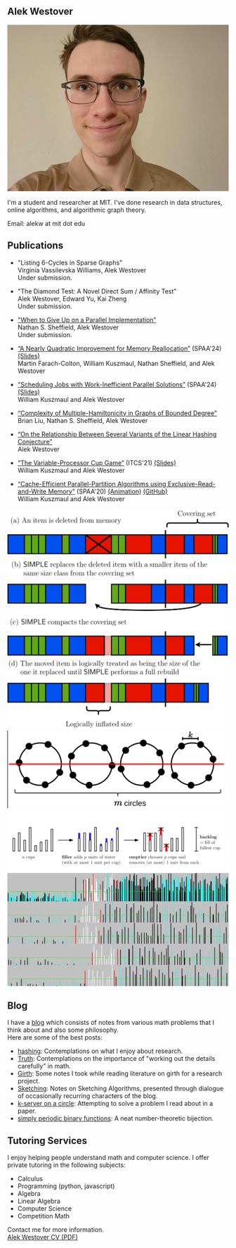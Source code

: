 ## Alek Westover
![Alek Westover](alek.jpg)

I'm a student and researcher at MIT. 
I've done research in data structures, online algorithms, and algorithmic graph theory.

Email: alekw at mit dot edu

## Publications

- "Listing 6-Cycles in Sparse Graphs"  
Virginia Vassilevska Williams, Alek Westover  
Under submission.

- "The Diamond Test: A Novel Direct Sum / Affinity Test"  
Alek Westover, Edward Yu, Kai Zheng  
Under submission.

- ["When to Give Up on a Parallel Implementation"](https://arxiv.org/abs/2408.16092)  
Nathan S. Sheffield, Alek Westover  
Under submission.

- [“A Nearly Quadratic Improvement for Memory Reallocation”](https://arxiv.org/abs/2405.12152) (SPAA'24) [(Slides)](images/alloc-presentation.pdf)  
Martin Farach-Colton, William Kuszmaul, Nathan Sheffield, and Alek Westover  

- [“Scheduling Jobs with Work-Inefficient Parallel Solutions”](https://arxiv.org/abs/2405.11986) (SPAA'24) [(Slides)](images/serpar-presentation.pdf)  
William Kuszmaul and Alek Westover  

- [“Complexity of Multiple-Hamiltonicity in Graphs of Bounded Degree”](https://arxiv.org/abs/2405.16270)  
Brian Liu, Nathan S. Sheffield, Alek Westover  

- [“On the Relationship Between Several Variants of the Linear Hashing Conjecture”](https://arxiv.org/abs/2307.13016)  
Alek Westover  

- [“The Variable-Processor Cup Game”](https://arxiv.org/abs/2012.00127) (ITCS'21) [(Slides)](images/cupgame-presentation.pdf)  
William Kuszmaul and Alek Westover  

- [“Cache-Efficient Parallel-Partition Algorithms using Exclusive-Read-and-Write Memory”](https://arxiv.org/abs/2004.12532) (SPAA'20) [(Animation)](https://parallelPartition.surge.sh) [(GitHub)](https://github.com/awestover/Parallel-Partition)  
William Kuszmaul and Alek Westover  

![Memory Reallocation](images/alloc.svg)  
![Linear Hashing](images/hashing.png)  
![Cup Game](images/cupgame.png)  
![Parallel Partition](images/partition.png)

## Blog

I have a [blog](skyspace) which consists of notes from various math problems that I think about and also some philosophy.  
Here are some of the best posts:

- [hashing](https://awestover.github.io/skyspace/posts/thoughts/06-24-23.html): Contemplations on what I enjoy about research.
- [Truth](https://awestover.github.io/skyspace/posts/thoughts/01-21-24.html): Contemplations on the importance of "working out the details carefully" in math.
- [Girth](https://awestover.github.io/skyspace/posts/cool-algorithms/12-09-23.html): Some notes I took while reading literature on girth for a research project.
- [Sketching](https://awestover.github.io/skyspace/posts/randomized-algorithms/11-24-23.html): Notes on Sketching Algorithms, presented through dialogue of occasionally recurring characters of the blog.
- [k-server on a circle](https://awestover.github.io/skyspace/posts/cool-algorithms/07-26-23.html): Attempting to solve a problem I read about in a paper.
- [simply periodic binary functions](https://awestover.github.io/skyspace/posts/number-theory/05-29-23.html): A neat number-theoretic bijection.

## Tutoring Services

I enjoy helping people understand math and computer science. I offer private tutoring in the following subjects:

- Calculus
- Programming (python, javascript)
- Algebra
- Linear Algebra
- Computer Science
- Competition Math

Contact me for more information.  
[Alek Westover CV (PDF)](cv.pdf)

